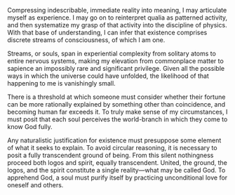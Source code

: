 Compressing indescribable, immediate reality into meaning, I may articulate myself as experience. I may go on to reinterpret qualia as patterned activity, and then systematize my grasp of that activity into the discipline of physics. With that base of understanding, I can infer that existence comprises discrete streams of consciousness, of which I am one.

Streams, or souls, span in experiential complexity from solitary atoms to entire nervous systems, making my elevation from commonplace matter to sapience an impossibly rare and significant privilege. Given all the possible ways in which the universe could have unfolded, the likelihood of that happening to me is vanishingly small.

There is a threshold at which someone must consider whether their fortune can be more rationally explained by something other than coincidence, and becoming human far exceeds it. To truly make sense of my circumstances, I must posit that each soul perceives the world-branch in which they come to know God fully. 

Any naturalistic justification for existence must presuppose some element of what it seeks to explain. To avoid circular reasoning, it is necessary to posit a fully transcendent ground of being. From this silent nothingness proceed both logos and spirit, equally transcendent. United, the ground, the logos, and the spirit constitute a single reality—what may be called God. To apprehend God, a soul must purify itself by practicing unconditional love for oneself and others.
